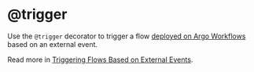 # @trigger

Use the `@trigger` decorator to trigger a flow [deployed on Argo Workflows](/production/scheduling-metaflow-flows/scheduling-with-argo-workflows) based on an external event.

Read more in [Triggering Flows Based on External Events](/production/event-triggering/external-events).

<!-- WARNING: THIS FILE WAS AUTOGENERATED! DO NOT EDIT! Instead, edit the notebook w/the location & name as this file. -->


<DocSection type="decorator" name="trigger" module="metaflow" show_import="True" heading_level="3" link="https://github.com/Netflix/metaflow/tree/master/metaflow/plugins/events_decorator.py#L14">
<SigArgSection>
<SigArg name="..." />
</SigArgSection>
<Description summary="Specifies the event(s) that this flow depends on." extended_summary="```\n@trigger(event='foo')\n```\nor\n```\n@trigger(events=['foo', 'bar'])\n```\n\nAdditionally, you can specify the parameter mappings\nto map event payload to Metaflow parameters for the flow.\n```\n@trigger(event={'name':'foo', 'parameters':{'flow_param': 'event_field'}})\n```\nor\n```\n@trigger(events=[{'name':'foo', 'parameters':{'flow_param_1': 'event_field_1'},\n                 {'name':'bar', 'parameters':{'flow_param_2': 'event_field_2'}])\n```\n\n'parameters' can also be a list of strings and tuples like so:\n```\n@trigger(event={'name':'foo', 'parameters':['common_name', ('flow_param', 'event_field')]})\n```\nThis is equivalent to:\n```\n@trigger(event={'name':'foo', 'parameters':{'common_name': 'common_name', 'flow_param': 'event_field'}})\n```" />
<ParamSection name="Parameters">
	<Parameter name="event" type="Union[str, dict], optional" desc="Event dependency for this flow." />
	<Parameter name="events" type="List[Union[str, dict]], optional" desc="Events dependency for this flow." />
	<Parameter name="options" type="dict, optional" desc="Backend-specific configuration for tuning eventing behavior." />
</ParamSection>
</DocSection>

